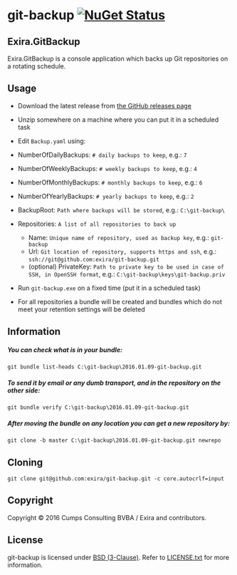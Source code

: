 # git-backup [![NuGet Status](http://img.shields.io/nuget/v/Exira.GitBackup.svg?style=flat)](https://www.nuget.org/packages/Exira.GitBackup/)

## Exira.GitBackup

Exira.GitBackup is a console application which backs up Git repositories on a rotating schedule.

## Usage

 * Download the latest release from [the GitHub releases page](https://github.com/exira/git-backup/releases)
 * Unzip somewhere on a machine where you can put it in a scheduled task

 * Edit `Backup.yaml` using:
  * NumberOfDailyBackups: `# daily backups to keep`, e.g.: `7`
  * NumberOfWeeklyBackups: `# weekly backups to keep`, e.g.: `4`
  * NumberOfMonthlyBackups: `# monthly backups to keep`, e.g.: `6`
  * NumberOfYearlyBackups: `# yearly backups to keep`, e.g.: `2`
  * BackupRoot: `Path where backups will be stored`, e.g.: `C:\git-backup\`
  * Repositories: `A list of all repositories to back up`
    * Name: `Unique name of repository, used as backup key`, e.g.: `git-backup`
    * Url: `Git location of repository, supports https and ssh`, e.g.: `ssh://git@github.com:exira/git-backup.git`
    * (optional) PrivateKey: `Path to private key to be used in case of SSH, in OpenSSH format`, e.g.: `C:\git-backup\keys\git-backup.priv`

 * Run `git-backup.exe` on a fixed time (put it in a scheduled task)

 * For all repositories a bundle will be created and bundles which do not meet your retention settings will be deleted

## Information

##### You can check what is in your bundle:
`git bundle list-heads C:\git-backup\2016.01.09-git-backup.git`

##### To send it by email or any dumb transport, and in the repository on the other side:
`git bundle verify C:\git-backup\2016.01.09-git-backup.git`

##### After moving the bundle on any location you can get a new repository by:
`git clone -b master C:\git-backup\2016.01.09-git-backup.git newrepo`

## Cloning

```git clone git@github.com:exira/git-backup.git -c core.autocrlf=input```

## Copyright

Copyright © 2016 Cumps Consulting BVBA / Exira and contributors.

## License

git-backup is licensed under [BSD (3-Clause)](http://choosealicense.com/licenses/bsd-3-clause/ "Read more about the BSD (3-Clause) License"). Refer to [LICENSE.txt](https://github.com/exira/git-backup/blob/master/LICENSE.txt) for more information.
